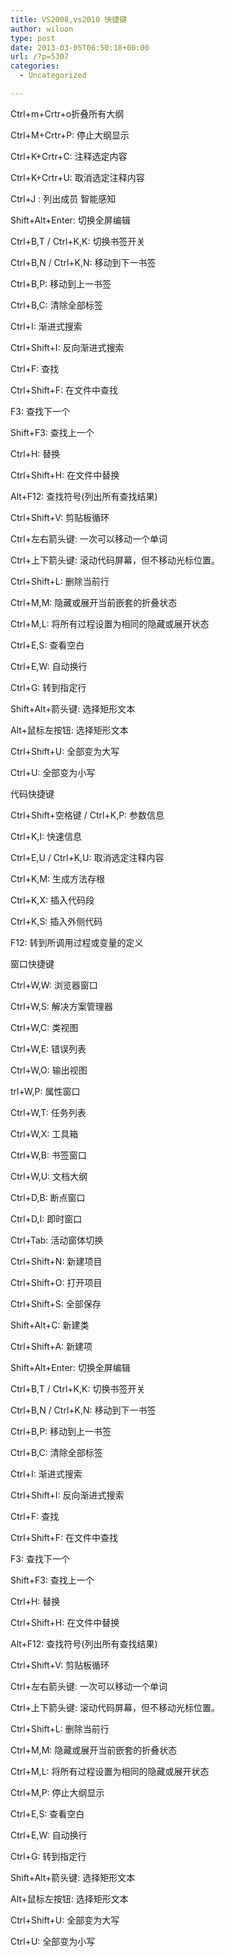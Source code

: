 ```yaml
---
title: VS2008,vs2010 快捷键
author: wiloon
type: post
date: 2013-03-05T06:50:18+00:00
url: /?p=5307
categories:
  - Uncategorized

---
```

Ctrl+m+Crtr+o折叠所有大纲
  
Ctrl+M+Crtr+P: 停止大纲显示
  
Ctrl+K+Crtr+C: 注释选定内容
  
Ctrl+K+Crtr+U: 取消选定注释内容
  
Ctrl+J : 列出成员 智能感知
  
Shift+Alt+Enter: 切换全屏编辑
  
Ctrl+B,T / Ctrl+K,K: 切换书签开关
  
Ctrl+B,N / Ctrl+K,N: 移动到下一书签
  
Ctrl+B,P: 移动到上一书签
  
Ctrl+B,C: 清除全部标签
  
Ctrl+I: 渐进式搜索
  
Ctrl+Shift+I: 反向渐进式搜索
  
Ctrl+F: 查找
  
Ctrl+Shift+F: 在文件中查找
  
F3: 查找下一个
  
Shift+F3: 查找上一个
  
Ctrl+H: 替换
  
Ctrl+Shift+H: 在文件中替换
  
Alt+F12: 查找符号(列出所有查找结果)
  
Ctrl+Shift+V: 剪贴板循环
  
Ctrl+左右箭头键: 一次可以移动一个单词
  
Ctrl+上下箭头键: 滚动代码屏幕，但不移动光标位置。
  
Ctrl+Shift+L: 删除当前行
  
Ctrl+M,M: 隐藏或展开当前嵌套的折叠状态
  
Ctrl+M,L: 将所有过程设置为相同的隐藏或展开状态

Ctrl+E,S: 查看空白
  
Ctrl+E,W: 自动换行
  
Ctrl+G: 转到指定行
  
Shift+Alt+箭头键: 选择矩形文本
  
Alt+鼠标左按钮: 选择矩形文本
  
Ctrl+Shift+U: 全部变为大写
  
Ctrl+U: 全部变为小写
     
代码快捷键

Ctrl+Shift+空格键 / Ctrl+K,P: 参数信息
  
Ctrl+K,I: 快速信息
  
Ctrl+E,U / Ctrl+K,U: 取消选定注释内容
  
Ctrl+K,M: 生成方法存根
  
Ctrl+K,X: 插入代码段
  
Ctrl+K,S: 插入外侧代码
  
F12: 转到所调用过程或变量的定义

窗口快捷键
  
Ctrl+W,W: 浏览器窗口
  
Ctrl+W,S: 解决方案管理器
  
Ctrl+W,C: 类视图
  
Ctrl+W,E: 错误列表
  
Ctrl+W,O: 输出视图
  
trl+W,P: 属性窗口
  
Ctrl+W,T: 任务列表
  
Ctrl+W,X: 工具箱
  
Ctrl+W,B: 书签窗口
  
Ctrl+W,U: 文档大纲
  
Ctrl+D,B: 断点窗口
  
Ctrl+D,I: 即时窗口
  
Ctrl+Tab: 活动窗体切换

Ctrl+Shift+N: 新建项目
  
Ctrl+Shift+O: 打开项目
  
Ctrl+Shift+S: 全部保存
  
Shift+Alt+C: 新建类
  
Ctrl+Shift+A: 新建项
  
Shift+Alt+Enter: 切换全屏编辑
  
Ctrl+B,T / Ctrl+K,K: 切换书签开关
  
Ctrl+B,N / Ctrl+K,N: 移动到下一书签
  
Ctrl+B,P: 移动到上一书签
  
Ctrl+B,C: 清除全部标签
  
Ctrl+I: 渐进式搜索
  
Ctrl+Shift+I: 反向渐进式搜索
  
Ctrl+F: 查找
  
Ctrl+Shift+F: 在文件中查找
  
F3: 查找下一个
  
Shift+F3: 查找上一个
  
Ctrl+H: 替换
  
Ctrl+Shift+H: 在文件中替换
  
Alt+F12: 查找符号(列出所有查找结果)
  
Ctrl+Shift+V: 剪贴板循环
  
Ctrl+左右箭头键: 一次可以移动一个单词
  
Ctrl+上下箭头键: 滚动代码屏幕，但不移动光标位置。
  
Ctrl+Shift+L: 删除当前行
  
Ctrl+M,M: 隐藏或展开当前嵌套的折叠状态
  
Ctrl+M,L: 将所有过程设置为相同的隐藏或展开状态
  
Ctrl+M,P: 停止大纲显示
  
Ctrl+E,S: 查看空白
  
Ctrl+E,W: 自动换行
  
Ctrl+G: 转到指定行
  
Shift+Alt+箭头键: 选择矩形文本
  
Alt+鼠标左按钮: 选择矩形文本
  
Ctrl+Shift+U: 全部变为大写
  
Ctrl+U: 全部变为小写